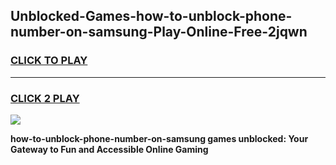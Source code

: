 
## Unblocked-Games-how-to-unblock-phone-number-on-samsung-Play-Online-Free-2jqwn
<h3>
<a href="https://premium76.site?title=how-to-unblock-phone-number-on-samsung&ref=26A">CLICK TO PLAY</a></h3>
<hr>

<h3>
<a href="https://premium76.site?title=how-to-unblock-phone-number-on-samsung&ref=26A">CLICK 2 PLAY</a>
  
</h3>

<a href="https://premium76.site?title=how-to-unblock-phone-number-on-samsung&ref=26A"><img src="https://clearcache.store/games.png"></a>


**how-to-unblock-phone-number-on-samsung games unblocked: Your Gateway to Fun and Accessible Online Gaming**
